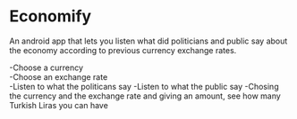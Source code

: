 # Economify
An android app that lets you listen what did politicians and public say about the economy according to previous currency exchange rates.  

-Choose a currency  
-Choose an exchange rate  
-Listen to what the politicans say
-Listen to what the public say
-Chosing the currency and the exchange rate and giving an amount, see how many Turkish Liras you can have
